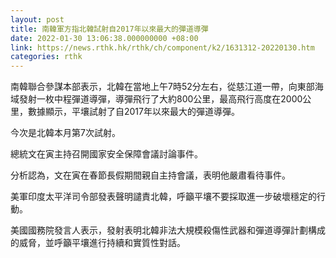 ```yaml
---
layout: post
title: 南韓軍方指北韓試射自2017年以來最大的彈道導彈
date: 2022-01-30 13:06:38.000000000 +08:00
link: https://news.rthk.hk/rthk/ch/component/k2/1631312-20220130.htm
categories: rthk
---
```


南韓聯合參謀本部表示，北韓在當地上午7時52分左右，從慈江道一帶，向東部海域發射一枚中程彈道導彈，導彈飛行了大約800公里，最高飛行高度在2000公里，數據顯示，平壤試射了自2017年以來最大的彈道導彈。

今次是北韓本月第7次試射。

總統文在寅主持召開國家安全保障會議討論事件。

分析認為，文在寅在春節長假期間親自主持會議，表明他嚴肅看待事件。

美軍印度太平洋司令部發表聲明譴責北韓，呼籲平壤不要採取進一步破壞穩定的行動。

美國國務院發言人表示，發射表明北韓非法大規模殺傷性武器和彈道導彈計劃構成的威脅，並呼籲平壤進行持續和實質性對話。
